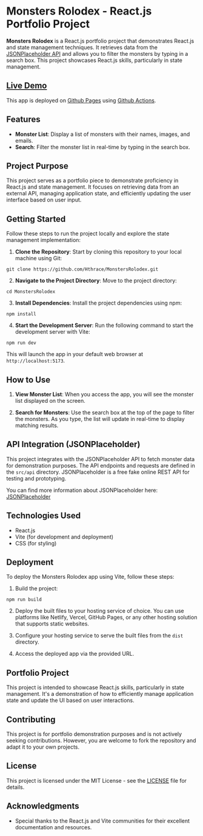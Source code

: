 # Monsters Rolodex - React.js Portfolio Project

**Monsters Rolodex** is a React.js portfolio project that demonstrates React.js and state management techniques. It retrieves data from the [JSONPlaceholder API](https://jsonplaceholder.typicode.com/) and allows you to filter the monsters by typing in a search box. This project showcases React.js skills, particularly in state management.

## [Live Demo](https://hthrace.github.io/MonstersRolodex/)
This app is deployed on [Github Pages](https://pages.github.com/) using [Github Actions](https://github.com/features/actions).

## Features

- **Monster List**: Display a list of monsters with their names, images, and emails.
- **Search**: Filter the monster list in real-time by typing in the search box.

## Project Purpose

This project serves as a portfolio piece to demonstrate proficiency in React.js and state management. It focuses on retrieving data from an external API, managing application state, and efficiently updating the user interface based on user input.

## Getting Started

Follow these steps to run the project locally and explore the state management implementation:

1. **Clone the Repository**: Start by cloning this repository to your local machine using Git:

```
git clone https://github.com/Hthrace/MonstersRolodex.git
```

2. **Navigate to the Project Directory**: Move to the project directory:

```
cd MonstersRolodex
```

3. **Install Dependencies**: Install the project dependencies using npm:

```
npm install
```

4. **Start the Development Server**: Run the following command to start the development server with Vite:

```
npm run dev
```

This will launch the app in your default web browser at `http://localhost:5173`.

## How to Use

1. **View Monster List**: When you access the app, you will see the monster list displayed on the screen.

2. **Search for Monsters**: Use the search box at the top of the page to filter the monsters. As you type, the list will update in real-time to display matching results.

## API Integration (JSONPlaceholder)

This project integrates with the JSONPlaceholder API to fetch monster data for demonstration purposes. The API endpoints and requests are defined in the `src/api` directory. JSONPlaceholder is a free fake online REST API for testing and prototyping.

You can find more information about JSONPlaceholder here: [JSONPlaceholder](https://jsonplaceholder.typicode.com/)

## Technologies Used

- React.js
- Vite (for development and deployment)
- CSS (for styling)

## Deployment

To deploy the Monsters Rolodex app using Vite, follow these steps:

1. Build the project:

```
npm run build
```

2. Deploy the built files to your hosting service of choice. You can use platforms like Netlify, Vercel, GitHub Pages, or any other hosting solution that supports static websites.

3. Configure your hosting service to serve the built files from the `dist` directory.

4. Access the deployed app via the provided URL.

## Portfolio Project

This project is intended to showcase React.js skills, particularly in state management. It's a demonstration of how to efficiently manage application state and update the UI based on user interactions.

## Contributing

This project is for portfolio demonstration purposes and is not actively seeking contributions. However, you are welcome to fork the repository and adapt it to your own projects.

## License

This project is licensed under the MIT License - see the [LICENSE](LICENSE) file for details.

## Acknowledgments

- Special thanks to the React.js and Vite communities for their excellent documentation and resources.

